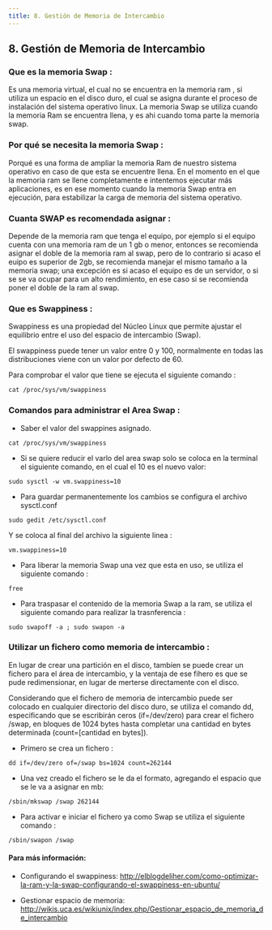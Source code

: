 ```yaml
---
title: 8. Gestión de Memoria de Intercambio
---
```

## 8. Gestión de Memoria de Intercambio

### Que es la memoria Swap :
Es una memoria virtual, el cual no se encuentra en la memoria ram , si utiliza un espacio en el disco duro, el cual se asigna durante el proceso de instalación del sistema operativo linux.
La memoria Swap se utiliza cuando la memoria Ram se encuentra llena, y es ahi cuando toma parte la memoria swap.

### Por qué se necesita la memoria Swap :
Porqué es una forma de ampliar la memoria Ram de nuestro sistema operativo en caso de que esta se encuentre llena.
En el momento en el que la memoria ram se llene completamente e intentemos ejecutar más aplicaciones, es en ese momento cuando la memoria Swap entra en ejecución, para estabilizar la carga de memoria del sistema operativo.


### Cuanta SWAP es recomendada asignar :
Depende de la memoria ram que tenga el equipo, por ejemplo si el equipo cuenta con una memoria ram de un 1 gb o menor, entonces se recomienda asignar el doble de la memoria ram al swap, pero de lo contrario si acaso el euipo es superior de 2gb, se recomienda manejar el mismo tamaño a la memoria swap; una excepción es si acaso el equipo es de un servidor, o si se se va ocupar para un alto rendimiento, en ese caso si se recomienda poner el doble de la ram al  swap.

### Que es Swappiness :
Swappiness es una propiedad del Núcleo Linux que permite ajustar el equilibrio entre el uso del espacio de intercambio (Swap).

El swappiness puede tener un valor entre 0 y 100, normalmente en todas las distribuciones viene con un valor por defecto de 60. 

Para comprobar el valor que tiene se ejecuta el siguiente comando :
```
cat /proc/sys/vm/swappiness
```


### Comandos para administrar el Area Swap :

* Saber el valor del swappines asignado.

```
cat /proc/sys/vm/swappiness 
```

* Si se quiere reducir el varlo del area swap solo se coloca en la terminal el siguiente comando, en el cual el 10 es el nuevo valor: 

```
sudo sysctl -w vm.swappiness=10
```

* Para guardar permanentemente los cambios se configura el archivo sysctl.conf

```
sudo gedit /etc/sysctl.conf
```

Y se coloca al final del archivo la siguiente linea :

```
vm.swappiness=10
``` 

* Para liberar la memoria Swap una vez que esta en uso, se utiliza el siguiente comando :

```
free
```

* Para traspasar el contenido de la memoria Swap a la ram, se utiliza el siguiente comando para realizar la trasnferencia :

```
sudo swapoff -a ; sudo swapon -a
```

### Utilizar un fichero como memoria de intercambio :
En lugar de crear una partición en el disco, tambíen se puede crear un fichero para el área de intercambio, y la ventaja de ese fihero es que se pude redimensionar, en lugar de merterse directamente con el disco.

Considerando que el fichero de memoria de intercambio puede ser colocado en cualquier directorio del disco duro, se utiliza el comando dd, especificando que se escribirán ceros (if=/dev/zero) para crear el fichero /swap, en bloques de 1024 bytes hasta completar una cantidad en bytes determinada (count=[cantidad en bytes]). 


* Primero se crea un fichero :

```
dd if=/dev/zero of=/swap bs=1024 count=262144
```

* Una vez creado el fichero se le da el formato, agregando el espacio que se le va a asignar en mb:

```
/sbin/mkswap /swap 262144
```

* Para activar e iniciar el fichero ya como Swap se utiliza el siguiente comando :

```
/sbin/swapon /swap
```



#### Para más información:
<!-- Please add any articles you think might be helpful to read before writing the article -->
- Configurando el swappiness:   <a href='http://elblogdeliher.com/como-optimizar-la-ram-y-la-swap-configurando-el-swappiness-en-ubuntu/' target='_blank' rel='nofollow'>http://elblogdeliher.com/como-optimizar-la-ram-y-la-swap-configurando-el-swappiness-en-ubuntu/</a>

- Gestionar espacio de memoria:   <a href='http://wikis.uca.es/wikiunix/index.php/Gestionar_espacio_de_memoria_de_intercambio' target='_blank' rel='nofollow'>http://wikis.uca.es/wikiunix/index.php/Gestionar_espacio_de_memoria_de_intercambio</a>
